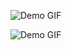 
![Demo GIF](https://github.com/mishelld/juice-copy/blob/master/homeGIFX2.gif)

![Demo GIF](https://github.com/mishelld/juice-copy/blob/master/MenuGIF.gif)

